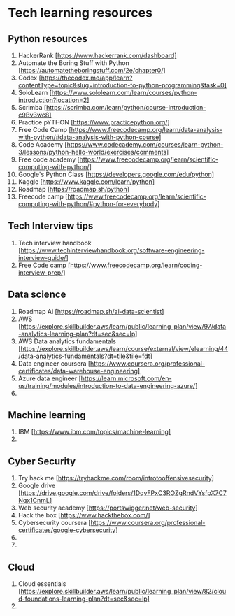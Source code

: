 # Tech learning resources

## Python resources 
1. HackerRank [https://www.hackerrank.com/dashboard]
2. Automate the Boring Stuff with Python [https://automatetheboringstuff.com/2e/chapter0/]
3. Codex [https://thecodex.me/app/learn?contentType=topic&slug=introduction-to-python-programming&task=0]
4. SoloLearn [https://www.sololearn.com/learn/courses/python-introduction?location=2]
5. Scrimba [https://scrimba.com/learn/python/course-introduction-c9Bv3wc8]
6. Practice pYTHON [https://www.practicepython.org/]
7. Free Code Camp [https://www.freecodecamp.org/learn/data-analysis-with-python/#data-analysis-with-python-course]
8. Code Academy [https://www.codecademy.com/courses/learn-python-3/lessons/python-hello-world/exercises/comments]
9. Free code academy [https://www.freecodecamp.org/learn/scientific-computing-with-python/]
10. Google's Python Class [https://developers.google.com/edu/python]
11. Kaggle [https://www.kaggle.com/learn/python]
12. Roadmap [https://roadmap.sh/python]
13. Freecode camp [https://www.freecodecamp.org/learn/scientific-computing-with-python/#python-for-everybody]

    
## Tech Interview tips
1. Tech interview handbook [https://www.techinterviewhandbook.org/software-engineering-interview-guide/]
2. Free Code camp [https://www.freecodecamp.org/learn/coding-interview-prep/]

## Data science 
1.   Roadmap Ai [https://roadmap.sh/ai-data-scientist]
2.   AWS [https://explore.skillbuilder.aws/learn/public/learning_plan/view/97/data-analytics-learning-plan?dt=sec&sec=lp]
3.   AWS Data analytics fundamentals [https://explore.skillbuilder.aws/learn/course/external/view/elearning/44/data-analytics-fundamentals?dt=tile&tile=fdt]
4.   Data engineer coursera [https://www.coursera.org/professional-certificates/data-warehouse-engineering]
5.   Azure data engineer [https://learn.microsoft.com/en-us/training/modules/introduction-to-data-engineering-azure/]
6.   

## Machine learning
1. IBM  [https://www.ibm.com/topics/machine-learning]
2. 

## Cyber Security
1. Try hack me [https://tryhackme.com/room/introtooffensivesecurity]
2. Google drive [https://drive.google.com/drive/folders/1DqvFPxC3ROZgRndVYsfpX7C7Nqx1CnmL]
3. Web security academy [https://portswigger.net/web-security]
4. Hack the box [https://www.hackthebox.com/]
5. Cybersecurity coursera [https://www.coursera.org/professional-certificates/google-cybersecurity]
6. 
7. 
## Cloud 
1. Cloud essentials [https://explore.skillbuilder.aws/learn/public/learning_plan/view/82/cloud-foundations-learning-plan?dt=sec&sec=lp]
2. 
